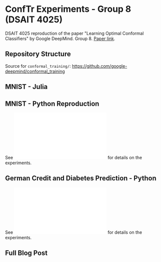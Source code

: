 # ConfTr Experiments - Group 8 (DSAIT 4025)

DSAIT 4025 reproduction of the paper "Learning Optimal Conformal Classifiers" by Google DeepMind. Group 8. [Paper link](https://arxiv.org/abs/2110.09192).

## Repository Structure

Source for `conformal_training/`: <https://github.com/google-deepmind/conformal_training>

## MNIST - Julia

## MNIST - Python Reproduction

See ![experiments/python_reproduction/README.md](experiments/python_reproduction/README.md) for details on the experiments.

## German Credit and Diabetes Prediction - Python

See ![experiments/other_datasets/README.md](experiments/other_datasets/README.md) for details on the experiments.

## Full Blog Post
